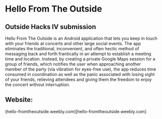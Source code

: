 # Hello From The Outside
## Outside Hacks IV submission

Hello From The Outside is an Android application that lets you keep in touch with your friends at concerts and other large social events. The app eliminates the traditional, inconvenient, and often hectic method of messaging back and forth frantically in an attempt to establish a meeting time and location. Instead, by creating a private Google Maps session for a group of friends, which notifies the user when approaching another member of the party (via vibration for eyes-free use), the app reduces time consumed in coordination as well as the panic associated with losing sight of your friends, relieving attendees and giving them the freedom to enjoy the concert without interruption.

## Website:
(hello-fromtheoutside.weebly.com)[hello-fromtheoutside.weebly.com]

